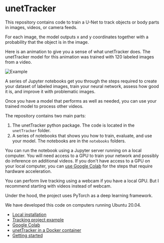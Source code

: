 # unetTracker

This repository contains code to train a U-Net to track objects or body parts in images, videos, or camera feeds. 

For each image, the model outputs x and y coordinates together with a probability that the object is in the image.

Here is an animation to give you a sense of what unetTracker does. The unetTracker model for this animation was trained with 120 labeled images from a video.

![Example](documentation/images/tracking_animation.gif)


A series of Jupyter notebooks get you through the steps required to create your dataset of labeled images, train your neural network, assess how good it is, and improve it with problematic images.  

Once you have a model that performs as well as needed, you can use your trained model to process other videos.

The repository contains two main parts: 
1. The unetTracker python package. The code is located in the `unetTracker` folder.
2. A series of notebooks that shows you how to train, evaluate, and use your model. The notebooks are in the `notebooks` folders.

You can run the notebook using a Jupyter server running on a local computer. You will need access to a GPU to train your network and possibly do inference on additional videos. If you don't have access to a GPU on your local computer, you can [use Google Colab](documentation/colab.md) for the steps that require hardware acceleration. 

You can perform live tracking using a webcam if you have a local GPU. But I recommend starting with videos instead of webcam. 

Under the hood, the project uses PyTorch as a deep learning framework.

We have developed this code on computers running Ubuntu 20.04.

* [Local installation](documentation/install.md)
* [Tracking project example](documentation/tracking_project_example.md)
* [Google Colab](documentation/colab.md)
* [unetTracker in a Docker container](documentation/docker.md)
* [Getting started](documentation/getting_started.md)





